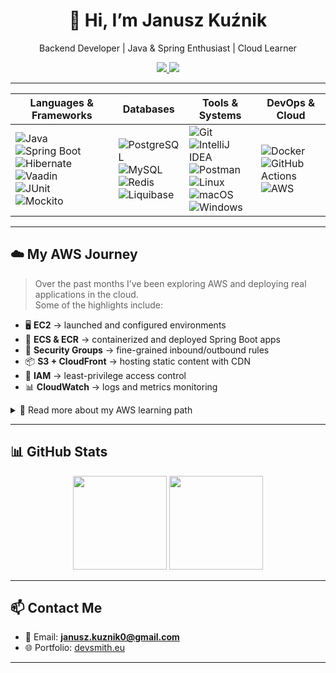 <h1 align="center">👋 Hi, I’m Janusz Kuźnik</h1>
<p align="center">
  Backend Developer | Java & Spring Enthusiast | Cloud Learner
</p>

<p align="center">
  <a href="mailto:janusz.kuznik0@gmail.com">
    <img src="https://img.shields.io/badge/Email-janusz.kuznik0%40gmail.com-red?style=flat-square&logo=gmail">
  </a>
  <a href="https://devsmith.eu">
    <img src="https://img.shields.io/badge/Website-devsmith.eu-blue?style=flat-square&logo=google-chrome">
  </a>
</p>

---

| Languages & Frameworks | Databases | Tools & Systems | DevOps & Cloud |
|-------------------------|-----------|-----------------|----------------|
| ![Java](https://img.shields.io/badge/Java-ED8B00?style=for-the-badge&logo=java&logoColor=white) <br> ![Spring Boot](https://img.shields.io/badge/Spring%20Boot-6DB33F?style=for-the-badge&logo=springboot&logoColor=white) <br> ![Hibernate](https://img.shields.io/badge/Hibernate-59666C?style=for-the-badge&logo=hibernate&logoColor=white) <br> ![Vaadin](https://img.shields.io/badge/Vaadin-00B4F0?style=for-the-badge&logo=vaadin&logoColor=white) <br> ![JUnit](https://img.shields.io/badge/JUnit-25A162?style=for-the-badge&logo=junit5&logoColor=white) <br> ![Mockito](https://img.shields.io/badge/Mockito-47A248?style=for-the-badge&logoColor=white) | ![PostgreSQL](https://img.shields.io/badge/PostgreSQL-336791?style=for-the-badge&logo=postgresql&logoColor=white) <br> ![MySQL](https://img.shields.io/badge/MySQL-4479A1?style=for-the-badge&logo=mysql&logoColor=white) <br> ![Redis](https://img.shields.io/badge/Redis-DC382D?style=for-the-badge&logo=redis&logoColor=white) <br> ![Liquibase](https://img.shields.io/badge/Liquibase-2962FF?style=for-the-badge&logo=liquibase&logoColor=white) | ![Git](https://img.shields.io/badge/Git-F05032?style=for-the-badge&logo=git&logoColor=white) <br> ![IntelliJ IDEA](https://img.shields.io/badge/IntelliJ_IDEA-000000.svg?style=for-the-badge&logo=intellij-idea&logoColor=white) <br> ![Postman](https://img.shields.io/badge/Postman-FF6C37?style=for-the-badge&logo=postman&logoColor=white) <br> ![Linux](https://img.shields.io/badge/Linux-FCC624?style=for-the-badge&logo=linux&logoColor=black) <br> ![macOS](https://img.shields.io/badge/macOS-000000?style=for-the-badge&logo=apple&logoColor=white) <br> ![Windows](https://img.shields.io/badge/Windows-0078D6?style=for-the-badge&logo=windows&logoColor=white) | ![Docker](https://img.shields.io/badge/Docker-2496ED?style=for-the-badge&logo=docker&logoColor=white) <br> ![GitHub Actions](https://img.shields.io/badge/GitHub%20Actions-2088FF?style=for-the-badge&logo=githubactions&logoColor=white) <br> ![AWS](https://img.shields.io/badge/AWS-232F3E?style=for-the-badge&logo=amazon-aws&logoColor=white) |


---

## ☁️ My AWS Journey

> Over the past months I’ve been exploring AWS and deploying real applications in the cloud.  
> Some of the highlights include:

- 🖥 **EC2** → launched and configured environments  
- 🐳 **ECS & ECR** → containerized and deployed Spring Boot apps  
- 🔐 **Security Groups** → fine-grained inbound/outbound rules  
- 📦 **S3 + CloudFront** → hosting static content with CDN  
- 🔑 **IAM** → least-privilege access control  
- 📊 **CloudWatch** → logs and metrics monitoring  

<details>
<summary>📖 Read more about my AWS learning path</summary>
  
I started from simple EC2 setups, then moved into containerization with ECS/ECR,  
and finally focused on security & monitoring with IAM and CloudWatch.  
Currently, I am learning more about cost optimization and cloud-native architectures.

</details>

---

## 📊 GitHub Stats

<p align="center">
  <img src="https://github-readme-stats.vercel.app/api?username=jkuznik&show_icons=true&theme=tokyonight" height="150"/>
  <img src="https://github-readme-stats.vercel.app/api/top-langs/?username=jkuznik&layout=compact&theme=tokyonight" height="150"/>
</p>

---

## 📫 Contact Me
- 📧 Email: **janusz.kuznik0@gmail.com**  
- 🌐 Portfolio: [devsmith.eu](https://devsmith.eu)

---
